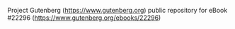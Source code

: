 Project Gutenberg (https://www.gutenberg.org) public repository for eBook #22296 (https://www.gutenberg.org/ebooks/22296)
